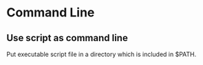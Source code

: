 # Command Line
## Use script as command line
Put executable script file in a directory which is included in $PATH.

